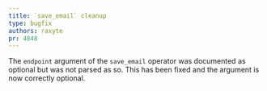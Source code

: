 ```yaml
---
title: `save_email` cleanup
type: bugfix
authors: raxyte
pr: 4848
---
```


The `endpoint` argument of the `save_email` operator was documented as optional
but was not parsed as so. This has been fixed and the argument is now
correctly optional.
